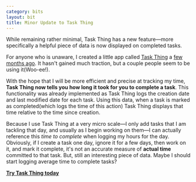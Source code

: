 ```yaml
---
category: bits
layout: bit
title: Minor Update to Task Thing
---
```


<p class="big">While remaining rather minimal, Task Thing has a new
feature—more specifically a helpful piece of data is now
displayed on completed tasks.</p>

For anyone who is unaware, I created a little app called [Task
Thing](http://taskthing.appspot.com) a [few months
ago](http://blog.staydecent.ca/entry/task-thing). It hasn't gained
much traction, but a couple people seem to be using it(Woo-ee!).

With the hope that I will be more efficient and precise at tracking my
time, **Task Thing now tells you how long it took for you to complete a
task**. This functionality was already implemented as Task Thing logs
the creation date and last modified date for each task. Using this
data, when a task is marked as completed(which logs the time of this
action) Task Thing displays that time relative to the time since
creation.

Because I use Task Thing at a very micro scale—I only add tasks
that I am tackling that day, and usually as I begin working on
them—I can actually reference this *time to complete* when
logging my hours for the day. Obviously, if I create a task one day,
ignore it for a few days, then work on it, and mark it complete, it's
not an accurate measure of **actual time** committed to that task.
But, still an interesting piece of data. Maybe I should start logging
average time to complete tasks?

**[Try Task Thing today](http://taskthing.appspot.com)**
